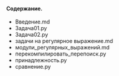 #### Содержание.


- Введение.md
- Задача01.py
- Задача02.py
- задачи на регулярное выражение.md
- модули_регулярных_выражений.md
- перекомпилировать_перепоиск.py
- принадлежность.py
- сравнение.py
